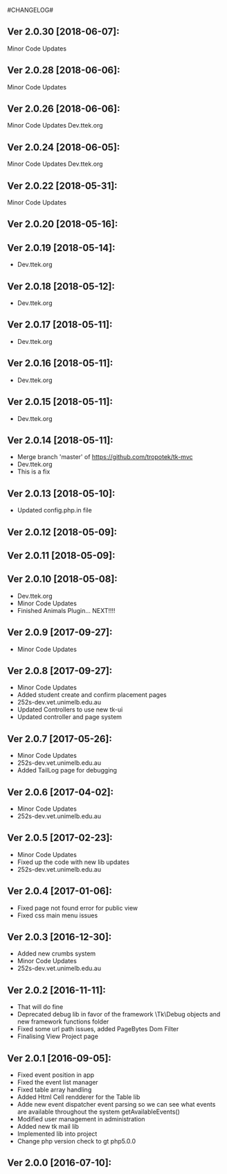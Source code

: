 #CHANGELOG#

Ver 2.0.30 [2018-06-07]:
-------------------------------
Minor Code Updates


Ver 2.0.28 [2018-06-06]:
-------------------------------
Minor Code Updates


Ver 2.0.26 [2018-06-06]:
-------------------------------
Minor Code Updates
Dev.ttek.org


Ver 2.0.24 [2018-06-05]:
-------------------------------
Minor Code Updates
Dev.ttek.org


Ver 2.0.22 [2018-05-31]:
-------------------------------
Minor Code Updates


Ver 2.0.20 [2018-05-16]:
-------------------------------


Ver 2.0.19 [2018-05-14]:
-------------------------------
 - Dev.ttek.org


Ver 2.0.18 [2018-05-12]:
-------------------------------
 - Dev.ttek.org


Ver 2.0.17 [2018-05-11]:
-------------------------------
 - Dev.ttek.org


Ver 2.0.16 [2018-05-11]:
-------------------------------
 - Dev.ttek.org


Ver 2.0.15 [2018-05-11]:
-------------------------------
 - Dev.ttek.org


Ver 2.0.14 [2018-05-11]:
-------------------------------
 - Merge branch 'master' of https://github.com/tropotek/tk-mvc
 - Dev.ttek.org
 - This is a fix


Ver 2.0.13 [2018-05-10]:
-------------------------------
 - Updated config.php.in file


Ver 2.0.12 [2018-05-09]:
-------------------------------


Ver 2.0.11 [2018-05-09]:
-------------------------------


Ver 2.0.10 [2018-05-08]:
-------------------------------
 - Dev.ttek.org
 - Minor Code Updates
 - Finished Animals Plugin... NEXT!!!!


Ver 2.0.9 [2017-09-27]:
-------------------------------
 - Minor Code Updates


Ver 2.0.8 [2017-09-27]:
-------------------------------
 - Minor Code Updates
 - Added student create and confirm placement pages
 - 252s-dev.vet.unimelb.edu.au
 - Updated Controllers to use new tk-ui
 - Updated controller and page system


Ver 2.0.7 [2017-05-26]:
-------------------------------
 - Minor Code Updates
 - 252s-dev.vet.unimelb.edu.au
 - Added TailLog page for debugging


Ver 2.0.6 [2017-04-02]:
-------------------------------
 - Minor Code Updates
 - 252s-dev.vet.unimelb.edu.au


Ver 2.0.5 [2017-02-23]:
-------------------------------
 - Minor Code Updates
 - Fixed up the code with new lib updates
 - 252s-dev.vet.unimelb.edu.au


Ver 2.0.4 [2017-01-06]:
-------------------------------
 - Fixed page not found error for public view
 - Fixed css main menu issues


Ver 2.0.3 [2016-12-30]:
-------------------------------
 - Added new crumbs system
 - Minor Code Updates
 - 252s-dev.vet.unimelb.edu.au


Ver 2.0.2 [2016-11-11]:
-------------------------------
 - That will do fine
 - Deprecated debug lib in favor of the framework \Tk\Debug objects and new framework functions folder
 - Fixed some url path issues, added PageBytes Dom Filter
 - Finalising View Project page


Ver 2.0.1 [2016-09-05]:
-------------------------------
 - Fixed event position in app
 - Fixed the event list manager
 - Fixed table array handling
 - Added Html Cell rendderer for the Table lib
 - Adde new event dispatcher event parsing so we can see what events are available throughout the
   system getAvailableEvents()
 - Modified user management in administration
 - Added new tk mail lib
 - Implemented lib into project
 - Change php version check to gt php5.0.0


Ver 2.0.0 [2016-07-10]:
-------------------------------


